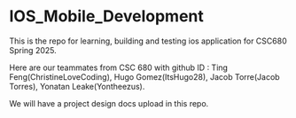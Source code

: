 # IOS_Mobile_Development

This is the repo for learning, building and testing ios application for CSC680 Spring 2025.

Here are our teammates from CSC 680 with github ID : 
Ting Feng(ChristineLoveCoding), 
Hugo Gomez(ItsHugo28), 
Jacob Torre(Jacob Torres), 
Yonatan Leake(Yontheezus).

We will have a project design docs upload in this repo.




